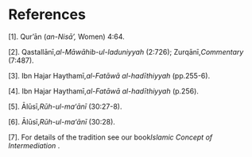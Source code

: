 References
==========

[1]. Qur’ān (*an-Nisā’,* Women) 4:64.

[2]. Qastallānī,*al-Māwāhib-ul-laduniyyah* (2:726); Zurqānī,*Commentary*
(7:487).

[3]. Ibn Hajar Haythamī,*al-Fatāwā al-hadīthiyyah* (pp.255-6).

[4]. Ibn Hajar Haythamī,*al-Fatāwā al-hadīthiyyah* (p.256).

[5]. Ālūsī,*Rūh-ul-ma‘ānī* (30:27-8).

[6]. Ālūsī,*Rūh-ul-ma‘ānī* (30:28).

[7]. For details of the tradition see our book*Islamic Concept of
Intermediation* .


